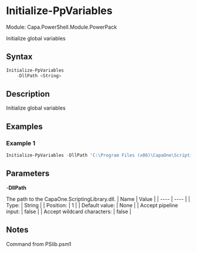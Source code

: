 # Initialize-PpVariables
Module: Capa.PowerShell.Module.PowerPack

Initialize global variables

## Syntax

```powershell
Initialize-PpVariables
	-DllPath <String>
```

## Description

Initialize global variables

## Examples

### Example 1
```powershell
Initialize-PpVariables -DllPath 'C:\Program Files (x86)\CapaOne\Scripting Library\CapaOne.ScriptingLibrary.dll'
```
    

## Parameters

-**DllPath**

The path to the CapaOne.ScriptingLibrary.dll.
| Name | Value |
| ---- | ---- |
| Type: | String |
| Position: | 1 | 
| Default value: | None | 
| Accept pipeline input: | false | 
| Accept wildcard characters: | false | 


## Notes

Command from PSlib.psm1
